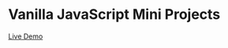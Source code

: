 # Vanilla JavaScript Mini Projects

[Live Demo](https://rugvedmhatre.github.io/vanilla-js-mini-projects/)
